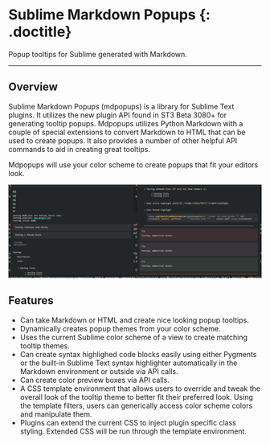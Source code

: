 # Sublime Markdown Popups {: .doctitle}
Popup tooltips for Sublime generated with Markdown.

---

## Overview
Sublime Markdown Popups (mdpopups) is a library for Sublime Text plugins.  It utilizes the new plugin API found in ST3 Beta 3080+ for generating tooltip popups.  Mdpopups utilizes Python Markdown with a couple of special extensions to convert Markdown to HTML that can be used to create popups.  It also provides a number of other helpful API commands to aid in creating great tooltips.

Mdpopups will use your color scheme to create popups that fit your editors look.

![Screenshot](images/tooltips_test.png)

## Features

- Can take Markdown or HTML and create nice looking popup tooltips.
- Dynamically creates popup themes from your color scheme.
- Uses the current Sublime color scheme of a view to create matching tooltip themes.
- Can create syntax highlighed code blocks easily using either Pygments or the built-in Sublime Text syntax highlighter automatically in the Markdown environment or outside via API calls.
- Can create color preview boxes via API calls.
- A CSS template environment that allows users to override and tweak the overall look of the tooltip theme to better fit their preferred look.  Using the template filters, users can generically access color scheme colors and manipulate them.
- Plugins can extend the current CSS to inject plugin specific class styling.  Extended CSS will be run through the template environment.
